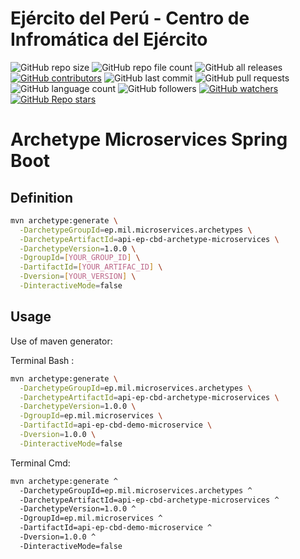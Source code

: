# Ejército del Perú - Centro de Infromática del Ejército
![GitHub repo size](https://img.shields.io/github/repo-size/dbacilio88/api-ep-cbd-archetype-microservices)
![GitHub repo file count](https://img.shields.io/github/directory-file-count/dbacilio88/api-ep-cbd-archetype-microservices)
![GitHub all releases](https://img.shields.io/github/downloads/dbacilio88/api-ep-cbd-archetype-microservices/total)
[![GitHub contributors](https://img.shields.io/github/contributors/dbacilio88/api-ep-cbd-archetype-microservices)](https://github.com/dbacilio88/api-ep-cbd-archetype-microservices/graphs/contributors)
![GitHub last commit](https://img.shields.io/github/last-commit/dbacilio88/api-ep-cbd-archetype-microservices?logoColor=success)
![GitHub pull requests](https://img.shields.io/github/issues-pr/dbacilio88/api-ep-cbd-archetype-microservices?color=red)
![GitHub language count](https://img.shields.io/github/languages/count/dbacilio88/api-ep-cbd-archetype-microservices)
![GitHub followers](https://img.shields.io/github/followers/dbacilio88?style=social)
[![GitHub watchers](https://img.shields.io/github/watchers/dbacilio88/api-ep-cbd-archetype-microservices?style=social)](https://github.com/dbacilio88/api-ep-cbd-archetype-microservices/watchers)
[![**GitHub Repo stars**](https://img.shields.io/github/stars/dbacilio88/api-ep-cbd-archetype-microservices?style=social)](https://github.com/dbacilio88/api-ep-cbd-archetype-microservices/stargazers)

# Archetype Microservices Spring Boot

## Definition

```bash
mvn archetype:generate \
  -DarchetypeGroupId=ep.mil.microservices.archetypes \
  -DarchetypeArtifactId=api-ep-cbd-archetype-microservices \
  -DarchetypeVersion=1.0.0 \
  -DgroupId=[YOUR_GROUP_ID] \
  -DartifactId=[YOUR_ARTIFAC_ID] \
  -Dversion=[YOUR_VERSION] \
  -DinteractiveMode=false
```

## Usage

Use of maven generator:

Terminal Bash :

```bash
mvn archetype:generate \
  -DarchetypeGroupId=ep.mil.microservices.archetypes \
  -DarchetypeArtifactId=api-ep-cbd-archetype-microservices \
  -DarchetypeVersion=1.0.0 \
  -DgroupId=ep.mil.microservices \
  -DartifactId=api-ep-cbd-demo-microservice \
  -Dversion=1.0.0 \
  -DinteractiveMode=false
```

Terminal Cmd:

```bash
mvn archetype:generate ^
  -DarchetypeGroupId=ep.mil.microservices.archetypes ^
  -DarchetypeArtifactId=api-ep-cbd-archetype-microservices ^
  -DarchetypeVersion=1.0.0 ^
  -DgroupId=ep.mil.microservices ^
  -DartifactId=api-ep-cbd-demo-microservice ^
  -Dversion=1.0.0 ^
  -DinteractiveMode=false
```